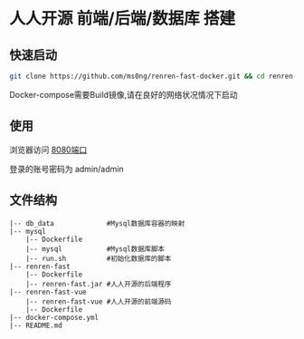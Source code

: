 # 人人开源 前端/后端/数据库 搭建

## 快速启动
```bash
git clone https://github.com/ms0ng/renren-fast-docker.git && cd renren-fast-docker && docker-compose up -d
```
Docker-compose需要Build镜像,请在良好的网络状况情况下启动

## 使用
浏览器访问 [8080端口](http://localhost:8080/)

登录的账号密码为 admin/admin

## 文件结构
```
|-- db_data             #Mysql数据库容器的映射
|-- mysql
    |-- Dockerfile
    |-- mysql           #Mysql数据库脚本
    |-- run.sh          #初始化数据库的脚本
|-- renren-fast
    |-- Dockerfile
    |-- renren-fast.jar #人人开源的后端程序
|-- renren-fast-vue
    |-- renren-fast-vue #人人开源的前端源码
    |-- Dockerfile
|-- docker-compose.yml
|-- README.md
```